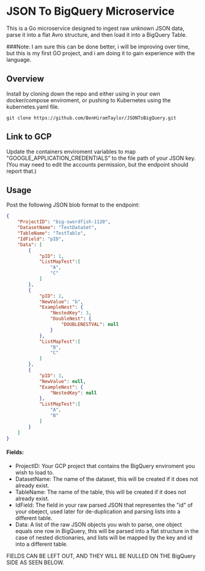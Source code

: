 #  JSON To BigQuery Microservice
This is a Go microservice designed to ingest raw unknown JSON data, parse it into a flat Avro structure, and then load it into a BigQuery Table.

###Note: I am sure this can be done better, i will be improving over time, but this is my first GO project, and i am doing it to gain experience with the language.
## Overview
Install by cloning down the repo and either using in your own docker/compose enviroment, or pushing to Kubernetes using the kubernetes.yaml file.
```shell
git clone https://github.com/BenHiramTaylor/JSONToBigQuery.git
```

## Link to GCP
Update the containers enviroment variables to map "GOOGLE_APPLICATION_CREDENTIALS" to the file path of your JSON key.
(You may need to edit the accounts permission, but the endpoint should report that.)

## Usage
Post the following JSON blob format to the endpoint:
```json
{
    "ProjectID": "big-swordfish-1120", 
    "DatasetName": "TestDataSet", 
    "TableName": "TestTable", 
    "IdField": "pID", 
    "Data": [
        {
            "pID": 1,
            "ListMapTest":[
                "A",
                "C"
            ]
        },
        {
            "pID": 2,
            "NewValue": "b",
            "ExampleNest": {
                "NestedKey": 3,
                "DoubleNest": {
                    "DOUBLENESTVAL": null
                }
            },
            "ListMapTest":[
                "B",
                "C"
            ]
        },
        {
            "pID": 3,
            "NewValue": null,
            "ExampleNest": {
                "NestedKey": null
            },
            "ListMapTest":[
                "A",
                "B"
            ]
        }
    ]
}
```
#### Fields:
- ProjectID: Your GCP project that contains the BigQuery enviroment you wish to load to.
- DatasetName: The name of the dataset, this will be created if it does not already exist.
- TableName: The name of the table, this will be created if it does not already exist.
- IdField: The field in your raw parsed JSON that representes the "id" of your obeject, used later for de-duplication and parsing lists into a different table.
- Data: A list of the raw JSON objects you wish to parse, one object equals one row in BigQuery, this will be parsed into a flat structure in the case of nested dictionaries, and lists will be mapped by the key and id into a different table.
  
FIELDS CAN BE LEFT OUT, AND THEY WILL BE NULLED ON THE BigQuery SIDE AS SEEN BELOW.